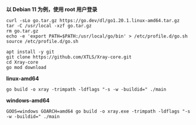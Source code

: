**以 Debian 11 为例，使用 root 用户登录**

```
curl -sLo go.tar.gz https://go.dev/dl/go1.20.1.linux-amd64.tar.gz
tar -C /usr/local -xzf go.tar.gz
rm go.tar.gz
echo -e 'export PATH=$PATH:/usr/local/go/bin' > /etc/profile.d/go.sh
source /etc/profile.d/go.sh
```

```
apt install -y git
git clone https://github.com/XTLS/Xray-core.git
cd Xray-core
go mod download
```

**linux-amd64**

```
go build -o xray -trimpath -ldflags "-s -w -buildid=" ./main
```

**windows-amd64**

```
GOOS=windows GOARCH=amd64 go build -o xray.exe -trimpath -ldflags "-s -w -buildid=" ./main
```
